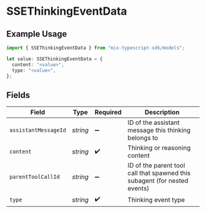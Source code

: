 # SSEThinkingEventData

## Example Usage

```typescript
import { SSEThinkingEventData } from "mix-typescript-sdk/models";

let value: SSEThinkingEventData = {
  content: "<value>",
  type: "<value>",
};
```

## Fields

| Field                                                                     | Type                                                                      | Required                                                                  | Description                                                               |
| ------------------------------------------------------------------------- | ------------------------------------------------------------------------- | ------------------------------------------------------------------------- | ------------------------------------------------------------------------- |
| `assistantMessageId`                                                      | *string*                                                                  | :heavy_minus_sign:                                                        | ID of the assistant message this thinking belongs to                      |
| `content`                                                                 | *string*                                                                  | :heavy_check_mark:                                                        | Thinking or reasoning content                                             |
| `parentToolCallId`                                                        | *string*                                                                  | :heavy_minus_sign:                                                        | ID of the parent tool call that spawned this subagent (for nested events) |
| `type`                                                                    | *string*                                                                  | :heavy_check_mark:                                                        | Thinking event type                                                       |
